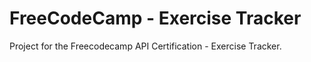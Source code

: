 # FreeCodeCamp - Exercise Tracker
Project for the Freecodecamp API Certification - Exercise Tracker.

